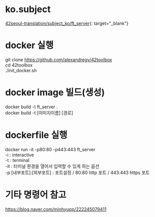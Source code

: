# ko.subject
[42seoul-translation/subject_ko/ft_server](https://github.com/42seoul-translation/subject_ko/pull/13/commits/aa01a2795453eea170e15fa9bb44d6e91fc4d842#diff-9227e4448d114339cc06feadc443c20d682bc720dde83b232edd33eeb942dbda){: target="_blank"}  

# docker 실행
git clone https://github.com/alexandregv/42toolbox  
cd 42toolbox  
./init_docker.sh  

# docker image 빌드(생성)
docker build -t ft_server .  
docker build -t [이미지이름] [경로]  

# dockerfile 실행
docker run -it -p80:80 -p443:443 ft_server  
-i : interactive  
-t : terminal  
-it : 터미널 환경을 열어서 입력할 수 있게 하는 옵션  
-p [내부포트]:[외부포트] : 포트설정 / 80:80 http 포트 / 443:443 https 포트  

# 기타 명령어 참고
https://blog.naver.com/minhyupp/222245079411  
